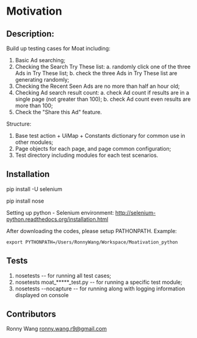 # Motivation

## Description:

Build up testing cases for Moat including: 

1. Basic Ad searching;
2. Checking the Search Try These list:
   a. randomly click one of the three Ads in Try These list;
   b. check the three Ads in Try These list are generating randomly;
3. Checking the Recent Seen Ads are no more than half an hour old;
4. Checking Ad search result count:
   a. check Ad count if results are in a single page (not greater than 100);
   b. check Ad count even results are more than 100;
5. Check the "Share this Ad" feature.

Structure: 

1. Base test action + UiMap + Constants dictionary for common use in other modules;
2. Page objects for each page, and page common configuration;
3. Test directory including modules for each test scenarios.

## Installation

pip install -U selenium

pip install nose

Setting up python - Selenium environment: http://selenium-python.readthedocs.org/installation.html

After downloading the codes, please setup PATHONPATH. Example:

	export PYTHONPATH=/Users/RonnyWang/Workspace/Moativation_python

## Tests

1. nosetests   --  for running all test cases;
2. nosetests moat_*****_test.py   --  for running a specific test module;
3. nosetests --nocapture   --  for running along with logging information displayed on console

## Contributors

Ronny Wang
ronny.wang.r9@gmail.com 
